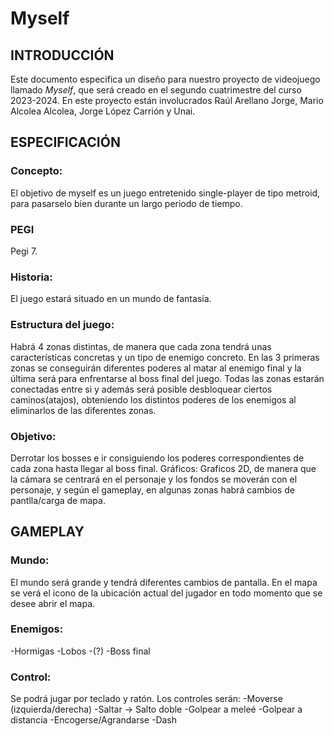 # Myself #

## INTRODUCCIÓN ##
Este documento especifica un diseño para nuestro proyecto de videojuego llamado _Myself_, que será creado en el segundo cuatrimestre del curso 2023-2024. En este proyecto están involucrados Raúl Arellano Jorge, Mario Alcolea Alcolea, Jorge López Carrión y Unai.


## ESPECIFICACIÓN ##
### Concepto: ###
El objetivo de myself es un juego entretenido single-player de tipo metroid, para pasarselo bien durante un largo periodo de tiempo.

### PEGI ###
Pegi 7.

### Historia: ###
El juego estará situado en un mundo de fantasía.

### Estructura del juego: ###
Habrá 4 zonas distintas, de manera que cada zona tendrá unas características concretas y un tipo de enemigo concreto. En las 3 primeras zonas se conseguirán diferentes poderes al matar al enemigo final y la última será para enfrentarse al boss final del juego.  Todas las zonas estarán conectadas entre si y además será posible desbloquear ciertos caminos(atajos), obteniendo los distintos poderes de los enemigos al eliminarlos de las diferentes zonas.


### Objetivo: ###
Derrotar los bosses e ir consiguiendo los poderes correspondientes de cada zona hasta llegar al boss final.
Gráficos:
Graficos 2D, de manera que la cámara se centrará en el personaje y los fondos se moverán con el personaje, y según el gameplay, en algunas zonas habrá cambios de pantlla/carga de mapa.

## GAMEPLAY ##
### Mundo: ###
El mundo será grande y tendrá diferentes cambios de pantalla. En el mapa se verá el icono de la ubicación actual del jugador en todo momento que se desee abrir el mapa.

### Enemigos: ### 
-Hormigas
-Lobos
-(?)
-Boss final



### Control: ###
Se podrá jugar por teclado y ratón.
Los controles serán:
-Moverse (izquierda/derecha)
-Saltar -> Salto doble
-Golpear a meleé
-Golpear a distancia
-Encogerse/Agrandarse
-Dash
